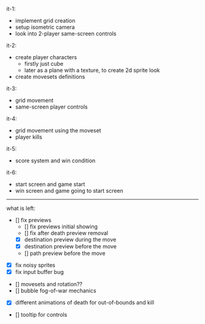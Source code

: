 it-1:
- implement grid creation
- setup isometric camera
- look into 2-player same-screen controls

it-2:
- create player characters
    - firstly just cube
    - later as a plane with a texture, to create 2d sprite look
- create movesets definitions

it-3:
- grid movement
- same-screen player controls

it-4:
- grid movement using the moveset
- player kills

it-5:
- score system and win condition

it-6:
- start screen and game start
- win screen and game going to start screen

_______________
what is left:

- [] fix previews
  - [] fix previews initial showing
  - [] fix after death preview removal
  - [x] destination preview during the move
  - [x] destination preview before the move
  - [] path preview before the move
- [x] fix noisy sprites
- [x] fix input buffer bug
- [] movesets and rotation??
- [] bubble fog-of-war mechanics
- [x] different animations of death for out-of-bounds and kill
- [] tooltip for controls